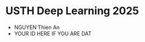 USTH Deep Learning 2025
==========================

* NGUYEN Thien An
* YOUR ID HERE IF YOU ARE DAT
